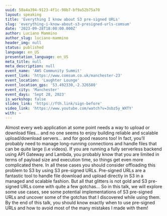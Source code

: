```yaml
---
uuid: 58a4a394-9123-4f1c-98b7-bf9a52b75a70
layout: speaking
title: 'Everything I know about S3 pre-signed URLs'
slug: 'everything-i-know-about-s3-presigned-urls-comsum'
date: '2023-09-28T18:00:00.000Z'
author: Luciano Mammino
author_slug: luciano-mammino
header_img: null
status: published
language: en_US
presentation_language: en_US
meta_title: null
meta_description: null
event_name: 'AWS Community Summit'
event_link: 'https://www.comsum.co.uk/manchester-23'
event_location: 'Laughter Lounge'
event_location_gps: '53.492330,-2.326580'
event_city: 'Manchester'
event_days: 'Sept 28, 2023'
is_workshop: false
slides_link: 'https://fth.link/sign-before'
video_link: 'https://www.youtube.com/watch?v=3sbz5y_WXTY'
with: ~
---
```


Almost every web application at some point needs a way to upload or download files… and no one seems to enjoy building reliable and scalable upload/download servers… and for good reasons too! In fact, you’ll probably need to manage long-running connections and handle files that can be quite large (i.e videos). If you are running a fully serverless backend using API Gateway and Lambda, you probably know that you are limited in terms of payload size and execution time, so things get even more complicated there. In all these cases you should consider offloading this problem to S3 by using S3 pre-signed URLs. Pre-signed URLs are a fantastic tool to handle file download and upload directly in S3 in a managed and scalable fashion. But all that glitters is not gold and S3 pre-signed URLs come with quite a few gotchas… So in this talk, we will explore some use cases, see some potential implementations of S3 pre-signed URLs and uncover some of the gotchas that I discovered while using them. By the end of this talk, you should know exactly when to use pre-signed URLs and how to avoid most of the many mistakes I made with them!
